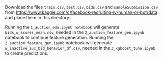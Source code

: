 Download the files `train.csv`, `test.csv`, `bids.csv`  and `sampleSubmission.csv` from https://www.kaggle.com/c/facebook-recruiting-iv-human-or-bot/data and place them in this directory.

Running the `1_auction_eda.ipynb notebook` will generate `bids_w_scores_mean.csv`, needed in the `2_auction_feature_gen.ipynb` notebook to continue feature generation.
Running the `2_auction_feature_gen.ipynb` notebook will generate `w_inactive_auc_bid_behavior_df.csv`, needed in the `3_xgboost_tune.ipynb` to create predictions.
